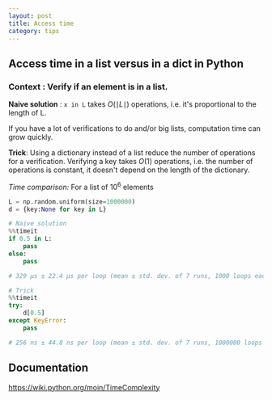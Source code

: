 ```yaml
---
layout: post
title: Access time
category: tips
---
```


## Access time in a list versus in a dict in Python

### Context : Verify if an element is in a list.

**Naive solution** : `x in L` takes $O(\mid L \mid)$ operations, i.e. it's proportional to the length of L.

If you have a lot of verifications to do and/or big lists, computation time can grow quickly.

**Trick**: Using a dictionary instead of a list reduce the number of operations for a verification. Verifying a key takes $O(1)$ operations, i.e. the number of operations is constant, it doesn't depend on the length of the dictionary.

_Time comparison:_
For a list of 10<sup>6</sup> elements

```python
L = np.random.uniform(size=1000000)
d = {key:None for key in L}
```
```python
# Naive solution
%%timeit
if 0.5 in L:
    pass
else:
    pass

# 329 µs ± 22.4 µs per loop (mean ± std. dev. of 7 runs, 1000 loops each)
```
```python
# Trick
%%timeit
try:
    d[0.5]
except KeyError:
    pass

# 256 ns ± 44.8 ns per loop (mean ± std. dev. of 7 runs, 1000000 loops each)
```

## Documentation
<https://wiki.python.org/moin/TimeComplexity>